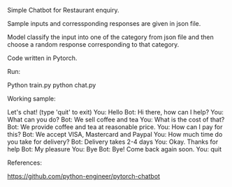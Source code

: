 Simple Chatbot for Restaurant enquiry.

Sample inputs and corressponding responses are given in json file.

Model classify the input into one of the category from json file and then choose a random response corresponding to that category.

Code written in Pytorch.

Run:

Python train.py
python chat.py

Working sample:

Let's chat! (type 'quit' to exit)
You: Hello
Bot: Hi there, how can I help?
You: What can you do?
Bot: We sell coffee and tea
You: What is the cost of that?
Bot: We provide coffee and tea at reasonable price.
You: How can I pay for this?
Bot: We accept VISA, Mastercard and Paypal
You: How much time do you take for delivery?
Bot: Delivery takes 2-4 days
You: Okay. Thanks for help
Bot: My pleasure
You: Bye
Bot: Bye! Come back again soon.
You: quit 

References:

https://github.com/python-engineer/pytorch-chatbot
